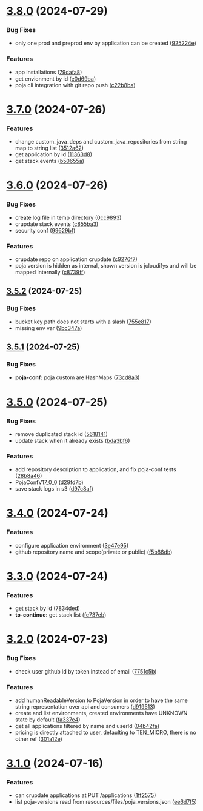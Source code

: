# [3.8.0](https://github.com/jcloudify/jcloudify-api/compare/v3.7.0...v3.8.0) (2024-07-29)


### Bug Fixes

* only one prod and preprod env by application can be created ([925224e](https://github.com/jcloudify/jcloudify-api/commit/925224e49584c08842f55d6b62965e86df7aec5f))


### Features

* app installations ([79dafa8](https://github.com/jcloudify/jcloudify-api/commit/79dafa8e553f8db6c12862779749316f4600e9d5))
* get envionment by id ([e0d69ba](https://github.com/jcloudify/jcloudify-api/commit/e0d69bad398ebe788b8541434e24afd0f206ae81))
* poja cli integration with git repo push ([c22b8ba](https://github.com/jcloudify/jcloudify-api/commit/c22b8ba58d1534698d88e9e8ebbc274341e8a729))



# [3.7.0](https://github.com/jcloudify/jcloudify-api/compare/v3.6.0...v3.7.0) (2024-07-26)


### Features

* change custom_java_deps and custom_java_repositories from string map to string list ([3512a62](https://github.com/jcloudify/jcloudify-api/commit/3512a625ae501630ca508848a2bea4e43369f991))
* get application by id ([11363d8](https://github.com/jcloudify/jcloudify-api/commit/11363d8c2ac0a3c0edb5a257a6957c9c5a383305))
* get stack events ([b50655a](https://github.com/jcloudify/jcloudify-api/commit/b50655a18b519d084a568988d58906b50cddf803))



# [3.6.0](https://github.com/jcloudify/jcloudify-api/compare/v3.5.2...v3.6.0) (2024-07-26)


### Bug Fixes

* create log file in temp directory ([0cc9893](https://github.com/jcloudify/jcloudify-api/commit/0cc9893e24c3d3e53117cc6827e77607d596f2e8))
* crupdate stack events ([c855ba3](https://github.com/jcloudify/jcloudify-api/commit/c855ba3c87d8957d782f9b97fa42ae586dfe134f))
* security conf ([99629bf](https://github.com/jcloudify/jcloudify-api/commit/99629bf703cf36318918b3a35581430c2fd5699d))


### Features

* crupdate repo on application crupdate ([c9276f7](https://github.com/jcloudify/jcloudify-api/commit/c9276f7b28fc57cb7c67e1168f63bd1ee69daca3))
* poja version is hidden as internal, shown version is jcloudifys and will be mapped internally ([c8739ff](https://github.com/jcloudify/jcloudify-api/commit/c8739ff196468ee50f07f60f2e0ca63e0c85dacc))



## [3.5.2](https://github.com/jcloudify/jcloudify-api/compare/v3.5.1...v3.5.2) (2024-07-25)


### Bug Fixes

* bucket key path does not starts with a slash ([755e817](https://github.com/jcloudify/jcloudify-api/commit/755e8177ab5c3cc102f69da030051c8b60d5ea64))
* missing env var ([9bc347a](https://github.com/jcloudify/jcloudify-api/commit/9bc347a870c7f7acbc8c64a202d22f90d9c684a2))



## [3.5.1](https://github.com/jcloudify/jcloudify-api/compare/v3.5.0...v3.5.1) (2024-07-25)


### Bug Fixes

* **poja-conf:** poja custom are HashMaps ([73cd8a3](https://github.com/jcloudify/jcloudify-api/commit/73cd8a36ad9527f330ffcd0b80489e8a96559103))



# [3.5.0](https://github.com/jcloudify/jcloudify-api/compare/v3.4.0...v3.5.0) (2024-07-25)


### Bug Fixes

* remove duplicated stack id ([5618141](https://github.com/jcloudify/jcloudify-api/commit/561814123d2530148dfeffb72b4fa2cc6f85f27d))
* update stack when it already exists ([bda3bf6](https://github.com/jcloudify/jcloudify-api/commit/bda3bf6892a699f3789d7c608fd06ab8b1d29b7b))


### Features

* add repository description to application, and fix poja-conf tests ([28b8a46](https://github.com/jcloudify/jcloudify-api/commit/28b8a463c0264aae19b0d72dd7d678409e55c31d))
* PojaConfV17_0_0 ([d29fd7b](https://github.com/jcloudify/jcloudify-api/commit/d29fd7b7c3b5b5d8e3da50cbad18729bd9b5905b))
* save stack logs in s3 ([d97c8af](https://github.com/jcloudify/jcloudify-api/commit/d97c8af8427f4467a33196be61f81d20f84d082a))



# [3.4.0](https://github.com/jcloudify/jcloudify-api/compare/v3.3.0...v3.4.0) (2024-07-24)


### Features

* configure application environment ([3e47e95](https://github.com/jcloudify/jcloudify-api/commit/3e47e9571e1175def69d0ef6bafe2b6925be4d9e))
* github repository name and scope(private or public) ([f5b86db](https://github.com/jcloudify/jcloudify-api/commit/f5b86db8c88b5c45b13a422daa9e578f62d513f4))



# [3.3.0](https://github.com/jcloudify/jcloudify-api/compare/v3.2.0...v3.3.0) (2024-07-24)


### Features

* get stack by id ([7834ded](https://github.com/jcloudify/jcloudify-api/commit/7834ded5c984df186fc45aa55c304b1bb29dedb1))
* **to-continue:** get stack list ([fe737eb](https://github.com/jcloudify/jcloudify-api/commit/fe737eb0d36ea7291abca2dd413312fe757f411d))



# [3.2.0](https://github.com/jcloudify/jcloudify-api/compare/v3.1.0...v3.2.0) (2024-07-23)


### Bug Fixes

* check user github id by token instead of email ([7751c5b](https://github.com/jcloudify/jcloudify-api/commit/7751c5b51373b7fba2d06d7c40d3005825c96546))


### Features

* add humanReadableVersion to PojaVersion in order to have the same string representation over api and consumers ([d919513](https://github.com/jcloudify/jcloudify-api/commit/d919513b777b4a77090ea4d7c342884e14294eb2))
* create and list environments, created environments have UNKNOWN state by default ([fa337e4](https://github.com/jcloudify/jcloudify-api/commit/fa337e44778195606b3bc4fd3bf117812d60cd80))
* get all applications filtered by name and userId ([04b42fa](https://github.com/jcloudify/jcloudify-api/commit/04b42fa63dbda469ef05243a222aeb8e53f52320))
* pricing is directly attached to user, defaulting to TEN_MICRO, there is no other ref ([301a12e](https://github.com/jcloudify/jcloudify-api/commit/301a12e5c4ffe04235744484d017a06045406420))



# [3.1.0](https://github.com/jcloudify/jcloudify-api/compare/v3.0.1...v3.1.0) (2024-07-16)


### Features

* can crupdate applications at PUT /applications ([1ff2575](https://github.com/jcloudify/jcloudify-api/commit/1ff2575f40bdc329ef22993847ae7a4db326f08f))
* list poja-versions read from resources/files/poja_versions.json ([ee6d7f5](https://github.com/jcloudify/jcloudify-api/commit/ee6d7f5ab1d5b739424f0f5d763e3bcbcf880784))



